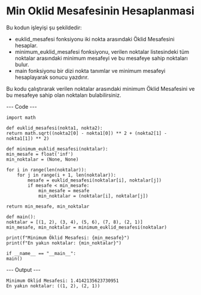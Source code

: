 # Min Oklid Mesafesinin Hesaplanmasi

Bu kodun işleyişi şu şekildedir:
<ul>
  <li>euklid_mesafesi fonksiyonu iki nokta arasındaki Öklid Mesafesini hesaplar.</li>
  <li>minimum_euklid_mesafesi fonksiyonu, verilen noktalar listesindeki tüm noktalar arasındaki minimum mesafeyi ve bu mesafeye sahip noktaları bulur.</li>
  <li>main fonksiyonu bir dizi nokta tanımlar ve minimum mesafeyi hesaplayarak sonucu yazdırır.</li>
</ul>

Bu kodu çalıştırarak verilen noktalar arasındaki minimum Öklid Mesafesini ve bu mesafeye sahip olan noktaları bulabilirsiniz.

--- Code ---

    import math

    def euklid_mesafesi(nokta1, nokta2):
    return math.sqrt((nokta2[0] - nokta1[0]) ** 2 + (nokta2[1] - nokta1[1]) ** 2)

    def minimum_euklid_mesafesi(noktalar):
    min_mesafe = float('inf')
    min_noktalar = (None, None)
    
    for i in range(len(noktalar)):
        for j in range(i + 1, len(noktalar)):
            mesafe = euklid_mesafesi(noktalar[i], noktalar[j])
            if mesafe < min_mesafe:
                min_mesafe = mesafe
                min_noktalar = (noktalar[i], noktalar[j])
    
    return min_mesafe, min_noktalar

    def main():
    noktalar = [(1, 2), (3, 4), (5, 6), (7, 8), (2, 1)]
    min_mesafe, min_noktalar = minimum_euklid_mesafesi(noktalar)
    
    print(f"Minimum Öklid Mesafesi: {min_mesafe}")
    print(f"En yakın noktalar: {min_noktalar}")

    if __name__ == "__main__":
    main()


--- Output ---

    Minimum Öklid Mesafesi: 1.4142135623730951
    En yakın noktalar: ((1, 2), (2, 1))

